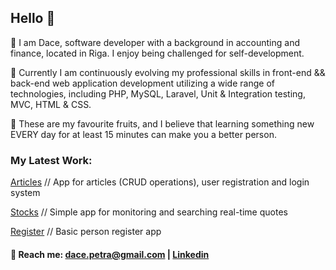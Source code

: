 ## Hello 🍉

🍏 I am Dace, software developer with a background in accounting and finance, located in Riga. I enjoy being challenged for self-development.

🍒 Currently I am continuously evolving my professional skills in front-end && back-end web 
application development utilizing a wide range of technologies, including PHP, MySQL, Laravel, 
Unit & Integration testing, MVC, HTML & CSS.

🍋 These are my favourite fruits, and I believe that learning something new EVERY day for at least 15 minutes can make you a better person. 

### My Latest Work:

[Articles](https://github.com/dacePetra/2022-02-24-friends) // App for articles (CRUD operations), user registration and login system

[Stocks](https://github.com/dacePetra/2022-02-11-stocks) // Simple app for monitoring and searching real-time quotes

[Register](https://github.com/dacePetra/2022-02-20-person-register) // Basic person register app






#### 🙌 Reach me: dace.petra@gmail.com |  [Linkedin](https://www.linkedin.com/in/dace-petra/)





<!--
**dacePetra/dacePetra** is a ✨ _special_ ✨ repository because 
its `README.md` (this file) appears on your GitHub profile.

Here are some ideas to get you started:

- 🔭 I’m currently working on ...
- 🌱 I’m currently learning ...
- 👯 I’m looking to collaborate on ...
- 🤔 I’m looking for help with ...
- 💬 Ask me about ...
- 📫 How to reach me: ...
- 😄 Pronouns: ...
- ⚡ Fun fact: ...


-->
